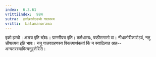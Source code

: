```yaml
---
index:  6.3.61
vrittiindex:  984
sutra:  इकोह्रस्वोऽङ्यो गालवस्य
vritti:  balamanorama 
---
```


इको ह्रस्वो। अङ्य इति च्छेदः। ग्रामणीपत्र इति। कर्मधारयः, षष्ठीसमासो वा। नीधातोरीकारोऽयं, नतु ङीप्प्रत्यय इति भावः। ननु गालवग्रहणस्य विकल्पार्थकत्वं किं न स्यादित्यत आह--अन्यतरस्यामित्यनुवृत्तेरिति। 

